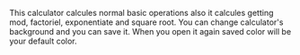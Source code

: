 This calculator calcules normal basic operations also it calcules getting mod, factoriel, exponentiate and square root. You can change calculator's background and you can save it. When you open it again saved color will be your default color.
